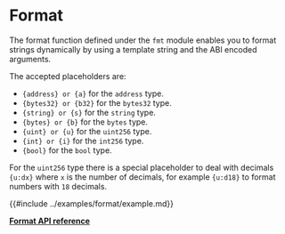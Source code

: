 # Format

The format function defined under the `fmt` module enables you to format strings dynamically by using a template string and the ABI encoded arguments.

The accepted placeholders are:
- `{address} or {a}` for the `address` type.
- `{bytes32} or {b32}` for the `bytes32` type.
- `{string} or {s}` for the `string` type.
- `{bytes} or {b}` for the `bytes` type.
- `{uint} or {u}` for the `uint256` type.
- `{int} or {i}` for the `int256` type.
- `{bool}` for the `bool` type.
 
For the `uint256` type there is a special placeholder to deal with decimals `{u:dx}` where `x` is
the number of decimals, for example `{u:d18}` to format numbers with `18` decimals.

{{#include ../examples/format/example.md}}

[**Format API reference**](../references/Fmt.md)
